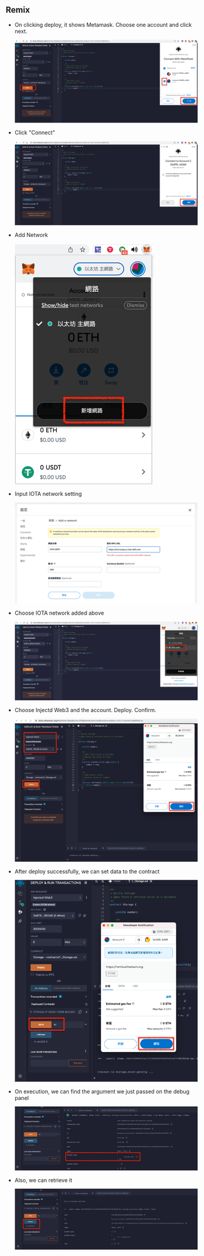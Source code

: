 ## Remix

* On clicking deploy, it shows Metamask.  Choose one account and click next.

  ![metamask](./remix/metamask_01.png "next")

* Click "Connect"

  ![metamask](./remix/metamask_02.png)

* Add Network

  ![metamask](./remix/metamask_03.png)

* Input IOTA network setting

  ![metamask](./remix/metamask_04.png)

* Choose IOTA network added above

  ![metamask](./remix/metamask_05.png)

* Choose Injectd Web3 and the account. Deploy. Confirm.

  ![remix](./remix/remix_01.png)

* After deploy successfully, we can set data to the contract

  ![remix](./remix/remix_02.png)

* On execution, we can find the argument we just passed on the debug panel

  ![remix](./remix/remix_03.png)

* Also, we can retrieve it

  ![remix](./remix/remix_04.png)
